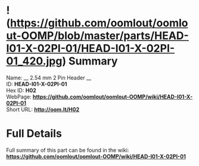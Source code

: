 
!(https://github.com/oomlout/oomlout-OOMP/blob/master/parts/HEAD-I01-X-02PI-01/HEAD-I01-X-02PI-01_420.jpg)
Summary
=================
  
Name: __ 2.54 mm 2 Pin Header __    
ID: __HEAD-I01-X-02PI-01__   
Hex ID: __H02__   
WebPage: __https://github.com/oomlout/oomlout-OOMP/wiki/HEAD-I01-X-02PI-01__   
Short URL: __http://oom.lt/H02__   

Full Details
==========================
Full summary of this part can be found in the wiki:   
__https://github.com/oomlout/oomlout-OOMP/wiki/HEAD-I01-X-02PI-01__    

